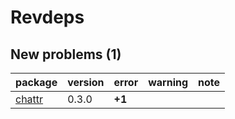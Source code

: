 # Revdeps

## New problems (1)

|package |version |error  |warning |note |
|:-------|:-------|:------|:-------|:----|
|[chattr](problems.md#chattr)|0.3.0   |__+1__ |        |     |

